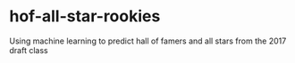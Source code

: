 # hof-all-star-rookies
Using machine learning to predict hall of famers and all stars from the 2017 draft class
